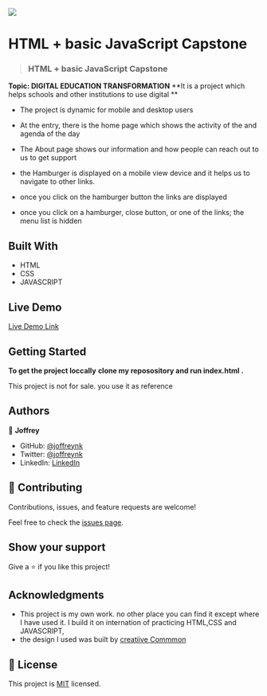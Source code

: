 ![](https://img.shields.io/badge/Microverse-blueviolet)

# HTML + basic JavaScript Capstone

>### HTML + basic JavaScript Capstone
**Topic: DIGITAL EDUCATION TRANSFORMATION** 
**It is a project which helps schools and other institutions to use digital **

- The project is dynamic for mobile and desktop users
- At the entry, there is the home page which shows the activity of the and agenda of the day
- The About page shows our information and how people can reach out to us to get support

- the Hamburger is displayed on a mobile view device and it helps us to navigate to other links.
- once you click on the hamburger button the links are displayed
- once you click on a hamburger, close button, or one of the links; the menu list is hidden


## Built With

- HTML
- CSS
- JAVASCRIPT

## Live Demo 

[Live Demo Link](https://joffreynk.github.io/summit/)


## Getting Started

**To get the project loccally**
**clone my reposository and run index.html .**


This project is not for sale. you use it as reference




## Authors

👤 **Joffrey**

- GitHub: [@joffreynk](https://github.com/JoffreyNK)
- Twitter: [@joffreynk](https://twitter.com/home)
- LinkedIn: [LinkedIn](https://www.linkedin.com/in/joffrey-nkeshimana-15b8aa1b3/)


## 🤝 Contributing

Contributions, issues, and feature requests are welcome!

Feel free to check the [issues page](../../issues/).

## Show your support

Give a ⭐️ if you like this project!

## Acknowledgments

- This project is my own work. no other place you can find it except where I have used it. I build it on internation of practicing HTML,CSS and JAVASCRIPT,
- the design I  used was built by  [creatiive Commmon](https://www.behance.net/gallery/29845175/CC-Global-Summit-2015)


## 📝 License

This project is [MIT](./MIT.md) licensed.


